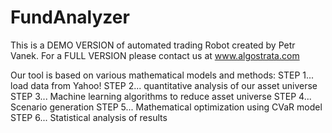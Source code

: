 # FundAnalyzer
This is a DEMO VERSION of automated trading Robot created by Petr Vanek.
For a FULL VERSION please contact us at www.algostrata.com

Our tool is based on various mathematical models and methods:
STEP 1... load data from Yahoo! 
STEP 2... quantitative analysis of our asset universe
STEP 3... Machine learning algorithms to reduce asset universe
STEP 4... Scenario generation
STEP 5... Mathematical optimization using CVaR model
STEP 6... Statistical analysis of results
